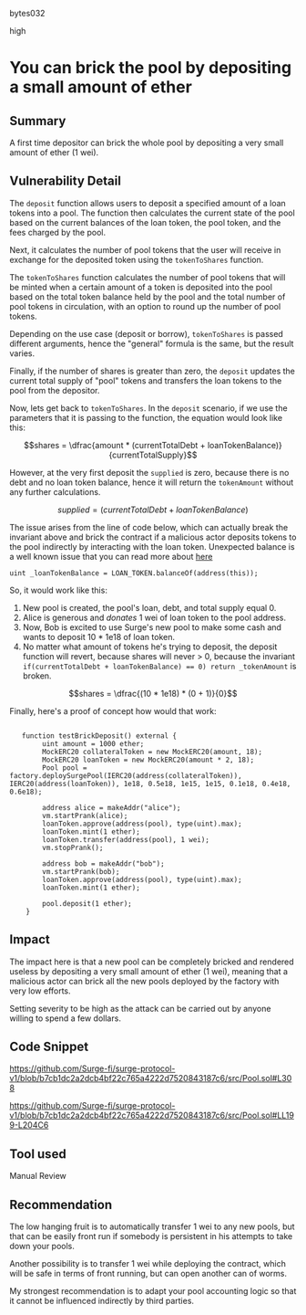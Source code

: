 bytes032

high

# You can brick the pool by depositing a small amount of ether

## Summary

A first time depositor can brick the whole pool by depositing a very small amount of ether (1 wei).


## Vulnerability Detail

The `deposit` function allows users to deposit a specified amount of a loan tokens into a pool. The function then calculates the current state of the pool based on the current balances of the loan token, the pool token, and the fees charged by the pool.

Next, it calculates the number of pool tokens that the user will receive in exchange for the deposited token using the `tokenToShares` function.

The `tokenToShares` function calculates the number of pool tokens that will be minted when a certain amount of a token is deposited into the pool based on the total token balance held by the pool and the total number of pool tokens in circulation, with an option to round up the number of pool tokens.

Depending on the use case (deposit or borrow), `tokenToShares` is passed different arguments, hence the "general" formula is the same, but the result varies.

Finally, if the number of shares is greater than zero, the `deposit` updates the current total supply of "pool" tokens and transfers the loan tokens to the pool from the depositor.

Now, lets get back to `tokenToShares`. In the `deposit` scenario, if we use the parameters that it is passing to the function, the equation would look like this:

$$shares = \dfrac{amount * (currentTotalDebt + loanTokenBalance)}{currentTotalSupply}$$

However, at the very first deposit the `supplied` is zero, because there is no debt and no loan token balance, hence it will return the `tokenAmount` without any further calculations.

$$supplied = (currentTotalDebt + loanTokenBalance)$$

The issue arises from the line of code below, which can actually break the invariant above and brick the contract if a malicious actor deposits tokens to the pool indirectly by interacting with the loan token. Unexpected balance is a well known issue that you can read more about [here](https://swcregistry.io/docs/SWC-132)

`uint _loanTokenBalance = LOAN_TOKEN.balanceOf(address(this));`

So, it would work like this:
1. New pool is created, the pool's loan, debt, and total supply equal 0.
2. Alice is generous and *donates* 1 wei of loan token to the pool address.
3. Now, Bob is excited to use Surge's new pool to make some cash and wants to deposit 10 * 1e18 of loan token.
4. No matter what amount of tokens he's trying to deposit, the deposit function will revert, because shares will never > 0, because the invariant `if(currentTotalDebt + loanTokenBalance) == 0) return _tokenAmount` is broken.

$$shares = \dfrac{(10 * 1e18) * (0 + 1)}{0}$$

Finally, here's a proof of concept how would that work:

```solidity

   function testBrickDeposit() external {
        uint amount = 1000 ether;
        MockERC20 collateralToken = new MockERC20(amount, 18);
        MockERC20 loanToken = new MockERC20(amount * 2, 18);
        Pool pool = factory.deploySurgePool(IERC20(address(collateralToken)), IERC20(address(loanToken)), 1e18, 0.5e18, 1e15, 1e15, 0.1e18, 0.4e18, 0.6e18);

        address alice = makeAddr("alice");
        vm.startPrank(alice);
        loanToken.approve(address(pool), type(uint).max);
        loanToken.mint(1 ether);
        loanToken.transfer(address(pool), 1 wei);
        vm.stopPrank();

        address bob = makeAddr("bob");
        vm.startPrank(bob);
        loanToken.approve(address(pool), type(uint).max);
        loanToken.mint(1 ether);

        pool.deposit(1 ether);
    }

```


## Impact

The impact here is that a new pool can be completely bricked and rendered useless by depositing a very small amount of ether (1 wei), meaning that a malicious actor can brick all the new pools deployed by the factory with very low efforts.

Setting severity to be high as the attack can be carried out by anyone willing to spend a few dollars. 


## Code Snippet

https://github.com/Surge-fi/surge-protocol-v1/blob/b7cb1dc2a2dcb4bf22c765a4222d7520843187c6/src/Pool.sol#L308

https://github.com/Surge-fi/surge-protocol-v1/blob/b7cb1dc2a2dcb4bf22c765a4222d7520843187c6/src/Pool.sol#LL199-L204C6


## Tool used

Manual Review

## Recommendation

The low hanging fruit is to automatically transfer 1 wei to any new pools, but that can be easily front run if somebody is persistent in his attempts to take down your pools.

Another possibility is to transfer 1 wei while deploying the contract, which will be safe in terms of front running, but can open another can of worms.

My strongest recommendation is to adapt your pool accounting logic so that it cannot be influenced indirectly by third parties.